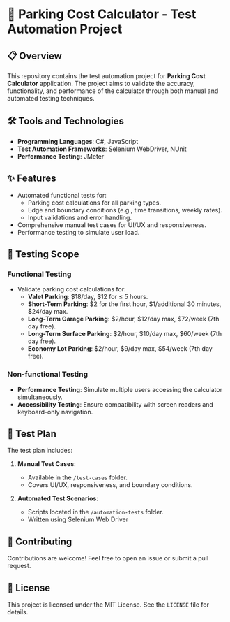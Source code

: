 # 🚗 Parking Cost Calculator - Test Automation Project

## 📋 Overview
This repository contains the test automation project for **Parking Cost Calculator** application. The project aims to validate the accuracy, functionality, and performance of the calculator through both manual and automated testing techniques.

## 🛠️ Tools and Technologies
- **Programming Languages**: C#, JavaScript
- **Test Automation Frameworks**: Selenium WebDriver, NUnit
- **Performance Testing**: JMeter

## ✨ Features
- Automated functional tests for:
  - Parking cost calculations for all parking types.
  - Edge and boundary conditions (e.g., time transitions, weekly rates).
  - Input validations and error handling.
- Comprehensive manual test cases for UI/UX and responsiveness.
- Performance testing to simulate user load.

## 🧪 Testing Scope
### Functional Testing
- Validate parking cost calculations for:
  - **Valet Parking**: $18/day, $12 for ≤ 5 hours.
  - **Short-Term Parking**: $2 for the first hour, $1/additional 30 minutes, $24/day max.
  - **Long-Term Garage Parking**: $2/hour, $12/day max, $72/week (7th day free).
  - **Long-Term Surface Parking**: $2/hour, $10/day max, $60/week (7th day free).
  - **Economy Lot Parking**: $2/hour, $9/day max, $54/week (7th day free).
  
### Non-functional Testing
- **Performance Testing**: Simulate multiple users accessing the calculator simultaneously.
- **Accessibility Testing**: Ensure compatibility with screen readers and keyboard-only navigation.

## 📝 Test Plan
The test plan includes:
1. **Manual Test Cases**:
   - Available in the `/test-cases` folder.
   - Covers UI/UX, responsiveness, and boundary conditions.

2. **Automated Test Scenarios**:
   - Scripts located in the `/automation-tests` folder.
   - Written using Selenium Web Driver

## 🤝 Contributing
Contributions are welcome! Feel free to open an issue or submit a pull request.

## 📄 License
This project is licensed under the MIT License. See the `LICENSE` file for details.



